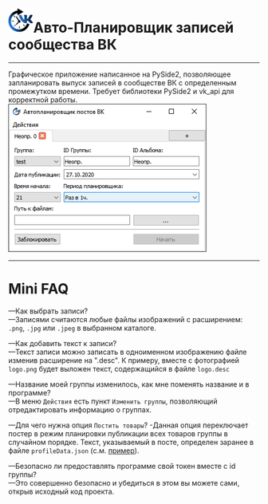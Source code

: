 # <img src="logo.png" alt="Logo" width="50"/>Авто-Планировщик записей сообщества ВК 
***
Графическое приложение написанное на PySide2, позволяющее запланировать выпуск записей в сообществе ВК с определенным промежутком времени.
Требует библиотеки PySide2 и vk_api для корректной работы.
![Preview](preview.png) <br>
***
# Mini FAQ
—Как выбрать записи?<br>
—Записями считаются любые файлы изображений с расширением: `.png`, `.jpg` или `.jpeg` в выбранном каталоге.

—Как добавить текст к записи?<br>
—Текст записи можно записать в одноименном изображению файле изменив расширение на ".desc". К примеру, вместе с фотографией `logo.png` будет выложен текст, содержащийся в файле `logo.desc`

—Название моей группы изменилось, как мне поменять название и в программе?<br>
—В меню `Действия` есть пункт `Изменить группы`, позволяющий отредактировать информацию о группах.

—Для чего нужна опция `Постить товары`?
-Данная опция переключает постер в режим планировки публикации всех товаров группы в случайном порядке. Текст, указываемый в посте, определен заранее в файле `profileData.json` (с.м. [пример](profileData.json)).

—Безопасно ли предоставлять программе свой токен вместе с id группы?<br>
—Это совершенно безопасно и убедиться в этом вы можете сами, открыв исходный код проекта.